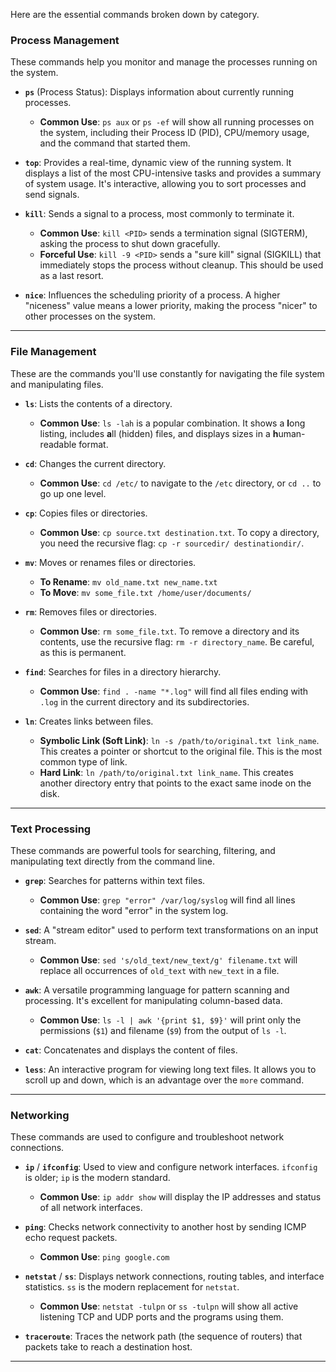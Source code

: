 Here are the essential commands broken down by category.

### Process Management

These commands help you monitor and manage the processes running on the system.

- **`ps`** (Process Status): Displays information about currently running processes.
    - **Common Use**: `ps aux` or `ps -ef` will show all running processes on the system, including their Process ID (PID), CPU/memory usage, and the command that started them.
    
- **`top`**: Provides a real-time, dynamic view of the running system. It displays a list of the most CPU-intensive tasks and provides a summary of system usage. It's interactive, allowing you to sort processes and send signals.
    
- **`kill`**: Sends a signal to a process, most commonly to terminate it.
    - **Common Use**: `kill <PID>` sends a termination signal (SIGTERM), asking the process to shut down gracefully.
    - **Forceful Use**: `kill -9 <PID>` sends a "sure kill" signal (SIGKILL) that immediately stops the process without cleanup. This should be used as a last resort.
    
- **`nice`**: Influences the scheduling priority of a process. A higher "niceness" value means a lower priority, making the process "nicer" to other processes on the system.

---

### File Management

These are the commands you'll use constantly for navigating the file system and manipulating files.

- **`ls`**: Lists the contents of a directory.
    - **Common Use**: `ls -lah` is a popular combination. It shows a **l**ong listing, includes **a**ll (hidden) files, and displays sizes in a **h**uman-readable format.
    
- **`cd`**: Changes the current directory.
    - **Common Use**: `cd /etc/` to navigate to the `/etc` directory, or `cd ..` to go up one level.

- **`cp`**: Copies files or directories.
    - **Common Use**: `cp source.txt destination.txt`. To copy a directory, you need the recursive flag: `cp -r sourcedir/ destinationdir/`.
        
- **`mv`**: Moves or renames files or directories.
    - **To Rename**: `mv old_name.txt new_name.txt`
    - **To Move**: `mv some_file.txt /home/user/documents/`
        
- **`rm`**: Removes files or directories.
    - **Common Use**: `rm some_file.txt`. To remove a directory and its contents, use the recursive flag: `rm -r directory_name`. Be careful, as this is permanent.
        
- **`find`**: Searches for files in a directory hierarchy.
    - **Common Use**: `find . -name "*.log"` will find all files ending with `.log` in the current directory and its subdirectories.
        
- **`ln`**: Creates links between files.
    - **Symbolic Link (Soft Link)**: `ln -s /path/to/original.txt link_name`. This creates a pointer or shortcut to the original file. This is the most common type of link.
    - **Hard Link**: `ln /path/to/original.txt link_name`. This creates another directory entry that points to the exact same inode on the disk.
        

---

### Text Processing

These commands are powerful tools for searching, filtering, and manipulating text directly from the command line.

- **`grep`**: Searches for patterns within text files.
    - **Common Use**: `grep "error" /var/log/syslog` will find all lines containing the word "error" in the system log.
        
- **`sed`**: A "stream editor" used to perform text transformations on an input stream.
    - **Common Use**: `sed 's/old_text/new_text/g' filename.txt` will replace all occurrences of `old_text` with `new_text` in a file.
        
- **`awk`**: A versatile programming language for pattern scanning and processing. It's excellent for manipulating column-based data.
    - **Common Use**: `ls -l | awk '{print $1, $9}'` will print only the permissions (`$1`) and filename (`$9`) from the output of `ls -l`.
        
- **`cat`**: Concatenates and displays the content of files.
    
- **`less`**: An interactive program for viewing long text files. It allows you to scroll up and down, which is an advantage over the `more` command.

---

### Networking

These commands are used to configure and troubleshoot network connections.

- **`ip`** / **`ifconfig`**: Used to view and configure network interfaces. `ifconfig` is older; `ip` is the modern standard.
    - **Common Use**: `ip addr show` will display the IP addresses and status of all network interfaces.
        
- **`ping`**: Checks network connectivity to another host by sending ICMP echo request packets.
    - **Common Use**: `ping google.com`
        
- **`netstat`** / **`ss`**: Displays network connections, routing tables, and interface statistics. `ss` is the modern replacement for `netstat`.
    - **Common Use**: `netstat -tulpn` or `ss -tulpn` will show all active listening TCP and UDP ports and the programs using them.
        
- **`traceroute`**: Traces the network path (the sequence of routers) that packets take to reach a destination host.

---
